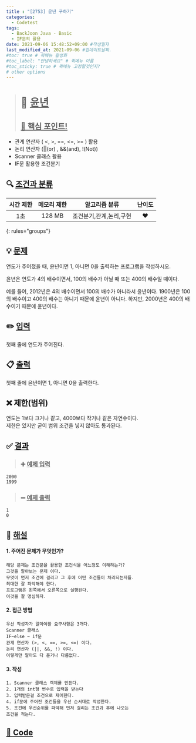 ```yaml
---
title : "[2753] 윤년 구하기"
categories:
  - Codetest
tags:
  - BackJoon Java - Basic
  - IF문의 활용
date: 2021-09-06 15:48:52+09:00 #작성일자
last_modified_at: 2021-09-06 #업데이트날짜.
#toc: true # 퀵메뉴 활성화
#toc_label: "안녕하세요" # 퀵메뉴 이름
#toc_sticky: true # 퀵메뉴 고정할것인지?
# other options
---
```

> # 📜 <u>윤년</u> 
> ## <u>📌 핵심 포인트!</u> 
* 관계 연산자 ( <, >, ==, <=, >= ) 활용
*  논리 연산자 (||(or) , &&(and), !(Not))
*  Scanner 클래스 활용
*  IF문 활용한 조건분기


## 🔍 <u>조건과 분류</u>

| 시간 제한  | 메모리 제한  |  알고리즘 분류 | 난이도 
|:-------------:|:---------------:|:-----------:|:---------:
| 1초     | 128 MB | 조건분기,관계,논리,구현 | ❤️ 
{: rules="groups"}

## 💡 <u>문제</u> 
연도가 주어졌을 때, 윤년이면 1, 아니면 0을 출력하는 프로그램을 작성하시오.

윤년은 연도가 4의 배수이면서, 100의 배수가 아닐 때 또는 400의 배수일 때이다.

예를 들어, 2012년은 4의 배수이면서 100의 배수가 아니라서 윤년이다. 1900년은 100의 배수이고 400의 배수는 아니기 때문에 윤년이 아니다. 하지만, 2000년은 400의 배수이기 때문에 윤년이다.

## ✏️ <u>입력</u>
첫째 줄에 연도가 주어진다. 

## 📋 <u>출력</u>
첫째 줄에 윤년이면 1, 아니면 0을 출력한다.

## ❌ 제한(범위)
연도는 1보다 크거나 같고, 4000보다 작거나 같은 자연수이다.  
제한은 있지만 굳이 범위 조건을 넣지 않아도 통과된다.


## ✅ <u>결과</u>
> ### ➕ <u>예제 입력</u>
	2000
	1999
	
> ### ➖ <u>예제 출력</u>
	1
	0

## 💭 <u>해설</u>
#### 1. 주어진 문제가 무엇인가?
	해당 문제는 조건문을 활용한 조건식을 어느정도 이해하는가?
	그것을 알아보는 문제 이다.
	무엇이 먼저 조건에 걸리고 그 후에 어떤 조건들이 처리되는지를. 
	최대한 잘 파악해야 한다.
	프로그램은 왼쪽에서 오른쪽으로 실행된다.
	이것을 잘 명심하자.

#### 2. 접근 방법
	우선 작성자가 알아야할 요구사항은 3개다.
	Scanner 클래스
	IF~else ~ if문
	관계 연산자 (>, <, ==, >=, <=) 이다.
	논리 연산자 (||, &&, !) 이다.
	이렇게만 알아도 다 푼거나 다름없다.

#### 3. 작성
	1. Scanner 클래스 객체를 만든다.
	2. 1개의 int형 변수로 입력을 받는다
	3. 입력받은걸 조건으로 제어한다.
	4. if문에 주어진 조건들을 우선 순서대로 작성한다.
	5. 조건에 우선순위를 파악해 먼저 걸리는 조건과 후에 나오는 
	조건을 적는다.
	

## <u>📖 <u>Code</u>
<script src="https://gist.github.com/Cononi/a5b9f398bf10e291060fbc9681c009e5.js"></script>
